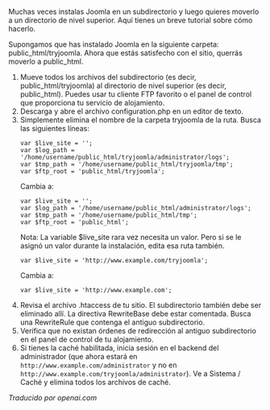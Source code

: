 <!-- Filename: Moving_the_site_among_directories/sub-directories / Display title: Mover el Directorio de Instalación -->

Muchas veces instalas Joomla en un subdirectorio y luego quieres moverlo a un directorio de nivel superior. Aquí tienes un breve tutorial sobre cómo hacerlo.

Supongamos que has instalado Joomla en la siguiente carpeta: public_html/tryjoomla. Ahora que estás satisfecho con el sitio, querrás moverlo a public_html.

1. Mueve todos los archivos del subdirectorio (es decir, public_html/tryjoomla) al directorio de nivel superior (es decir, public_html). Puedes usar tu cliente FTP favorito o el panel de control que proporciona tu servicio de alojamiento.
2. Descarga y abre el archivo configuration.php en un editor de texto.
3. Simplemente elimina el nombre de la carpeta tryjoomla de la ruta. Busca las siguientes líneas:
    ```
    var $live_site = '';
    var $log_path = '/home/username/public_html/tryjoomla/administrator/logs';
    var $tmp_path = '/home/username/public_html/tryjoomla/tmp';
    var $ftp_root = 'public_html/tryjoomla';
    ```
    Cambia a:
    ```
    var $live_site = '';
    var $log_path = '/home/username/public_html/administrator/logs';
    var $tmp_path = '/home/username/public_html/tmp';
    var $ftp_root = 'public_html';
    ```
    Nota: La variable \$live_site rara vez necesita un valor. Pero si se le asignó un valor durante la instalación, edita esa ruta también.
    ```
    var $live_site = 'http://www.example.com/tryjoomla';
    ```
    Cambia a:
    ```
    var $live_site = 'http://www.example.com';
    ```
4. Revisa el archivo .htaccess de tu sitio. El subdirectorio también debe ser eliminado allí. La directiva RewriteBase debe estar comentada. Busca una RewriteRule que contenga el antiguo subdirectorio.
5. Verifica que no existan órdenes de redirección al antiguo subdirectorio en el panel de control de tu alojamiento.
6. Si tienes la caché habilitada, inicia sesión en el backend del administrador (que ahora estará en `http://www.example.com/administrator` y no en `http://www.example.com/tryjoomla/administrator`). Ve a Sistema / Caché y elimina todos los archivos de caché.

*Traducido por openai.com*
